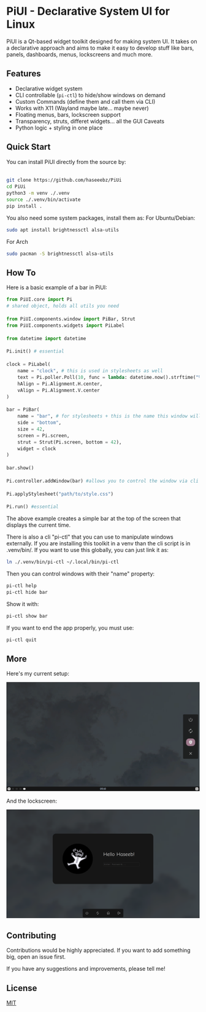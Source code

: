 
# PiUI - Declarative System UI for Linux

PiUI is a Qt-based widget toolkit designed for making system UI. It takes on a declarative approach and aims to make it easy to develop stuff like bars, panels, dashboards, menus, lockscreens and much more.


## Features

- Declarative widget system 
- CLI controllable (`pi-ctl`) to hide/show windows on demand
- Custom Commands (define them and call them via CLI)
- Works with X11 (Wayland maybe late... maybe never)
- Floating menus, bars, lockscreen support
- Transparency, struts, differet widgets... all the GUI Caveats
- Python logic + styling in one place

## Quick Start

You can install PiUI directly from the source by:

```bash

git clone https://github.com/haseeebz/PiUi
cd PiUi
python3 -m venv ./.venv
source ./.venv/bin/activate
pip install .

```
You also need some system packages, install them as:
For Ubuntu/Debian:
```bash
sudo apt install brightnessctl alsa-utils
```
For Arch
```bash
sudo pacman -S brightnessctl alsa-utils
```
## How To

Here is a basic example of a bar in PiUI:

```python
from PiUI.core import Pi 
# shared object, holds all utils you need

from PiUI.components.window import PiBar, Strut
from PiUI.components.widgets import PiLabel

from datetime import datetime

Pi.init() # essential

clock = PiLabel(
	name = "clock", # this is used in stylesheets as well
	text = Pi.poller.Poll(10, func = lambda: datetime.now().strftime("%I:%M %p")),
	hAlign = Pi.Alignment.H.center,
	vAlign = Pi.Alignment.V.center
)

bar = PiBar(
	name = "bar", # for stylesheets + this is the name this window will be referred by.
	side = "bottom",
	size = 42,
	screen = Pi.screen,
	strut = Strut(Pi.screen, bottom = 42),
	widget = clock
)

bar.show()

Pi.controller.addWindow(bar) #allows you to control the window via cli + allows you to modify it from different places in your code

Pi.applyStylesheet("path/to/style.css")

Pi.run() #essential

```

The above example creates a simple bar at the top of the screen that displays the current time.

There is also a cli "pi-ctl" that you can use to manipulate windows externally. If you are installing this toolkit in a venv than the cli script is in .venv/bin/. If you want to use this globally, you can just link it as:
```bash
ln ./.venv/bin/pi-ctl ~/.local/bin/pi-ctl
```

Then you can control windows with their "name" property:
```bash
pi-ctl help
pi-ctl hide bar
```

Show it with:
```bash
pi-ctl show bar
```

If you want to end the app properly, you must use:
```bash
pi-ctl quit
```

## More

Here's my current setup:

![DEMO](assets/example.png)

And the lockscreen:

![DEMO2](assets/lockscreen.png)

## Contributing

Contributions would be highly appreciated. If you want to add something big, open an issue first.

If you have any suggestions and improvements, please tell me!

## License

[MIT](https://choosealicense.com/licenses/mit/)
